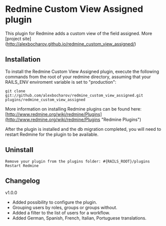 # Redmine Custom View Assigned plugin

This plugin for Redmine adds a custom view of the field assigned.
More [project site] (http://alexbocharov.github.io/redmine_custom_view_assigned/)

## Installation

To install the Redmine Custom View Assigned plugin, execute the following commands from the root of your redmine directory, assuming that your RAILS_ENV enviroment variable is set to "production":

    git clone git://github.com/alexbocharov/redmine_custom_view_assigned.git plugins/redmine_custom_view_assigned

More information on installing Redmine plugins can be found here: [http://www.redmine.org/wiki/redmine/Plugins](http://www.redmine.org/wiki/redmine/Plugins "Redmine Plugins")

After the plugin is installed and the db migration completed, you will
need to restart Redmine for the plugin to be available.

## Uninstall

    Remove your plugin from the plugins folder: #{RAILS_ROOT}/plugins
    Restart Redmine

## Changelog

v1.0.0 
* Added possibility to configure the plugin.
* Grouping users by roles, groups or groups without.
* Added a filter to the list of users for a workflow.
* Added German, Spanish, French, Italian, Portuguese translations.
